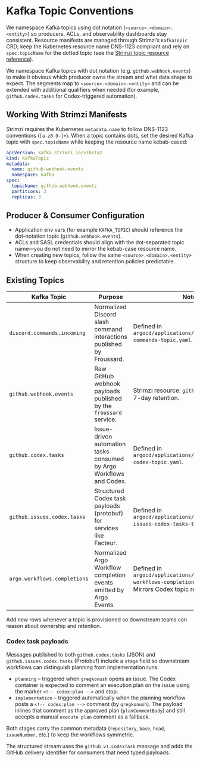 # Kafka Topic Conventions

We namespace Kafka topics using dot notation (`<source>.<domain>.<entity>`) so producers, ACLs, and observability dashboards stay consistent. Resource manifests are managed through Strimzi’s `KafkaTopic` CRD; keep the Kubernetes resource name DNS-1123 compliant and rely on `spec.topicName` for the dotted topic (see the [Strimzi topic resource reference](https://strimzi.io/docs/operators/latest/deploying.html#type-KafkaTopic-reference_deploying)).

We namespace Kafka topics with dot notation (e.g. `github.webhook.events`) to make it obvious which producer owns the stream and what data shape to expect. The segments map to `<source>.<domain>.<entity>` and can be extended with additional qualifiers when needed (for example, `github.codex.tasks` for Codex-triggered automation).

## Working With Strimzi Manifests

Strimzi requires the Kubernetes `metadata.name` to follow DNS-1123 conventions (`[a-z0-9-]+`). When a topic contains dots, set the desired Kafka topic with `spec.topicName` while keeping the resource name kebab-cased:

```yaml
apiVersion: kafka.strimzi.io/v1beta2
kind: KafkaTopic
metadata:
  name: github-webhook-events
  namespace: kafka
spec:
  topicName: github.webhook.events
  partitions: 3
  replicas: 3
```

## Producer & Consumer Configuration

- Application env vars (for example `KAFKA_TOPIC`) should reference the dot-notation topic (`github.webhook.events`).
- ACLs and SASL credentials should align with the dot-separated topic name—you do not need to mirror the kebab-case resource name.
- When creating new topics, follow the same `<source>.<domain>.<entity>` structure to keep observability and retention policies predictable.

## Existing Topics

| Kafka Topic | Purpose | Notes |
| ----------- | ------- | ----- |
| `discord.commands.incoming` | Normalized Discord slash command interactions published by Froussard. | Defined in `argocd/applications/froussard/discord-commands-topic.yaml`. 7-day retention. |
| `github.webhook.events` | Raw GitHub webhook payloads published by the `froussard` service. | Strimzi resource: `github-webhook-events`. 7-day retention. |
| `github.codex.tasks` | Issue-driven automation tasks consumed by Argo Workflows and Codex. | Defined in `argocd/applications/froussard/github-codex-topic.yaml`. |
| `github.issues.codex.tasks` | Structured Codex task payloads (protobuf) for services like Facteur. | Defined in `argocd/applications/froussard/github-issues-codex-tasks-topic.yaml`. |
| `argo.workflows.completions` | Normalized Argo Workflow completion events emitted by Argo Events. | Defined in `argocd/applications/froussard/argo-workflows-completions-topic.yaml`. Mirrors Codex topic retention (7 days). |

Add new rows whenever a topic is provisioned so downstream teams can reason about ownership and retention.

### Codex task payloads

Messages published to both `github.codex.tasks` (JSON) and `github.issues.codex.tasks` (Protobuf) include a `stage` field so downstream workflows can distinguish planning from implementation runs:

- `planning` – triggered when `gregkonush` opens an issue. The Codex container is expected to comment an execution plan on the issue using the marker `<!-- codex:plan -->` and stop.
- `implementation` – triggered automatically when the planning workflow posts a `<!-- codex:plan -->` comment (by `gregkonush`). The payload inlines that comment as the approved plan (`planCommentBody`) and still accepts a manual `execute plan` comment as a fallback.

Both stages carry the common metadata (`repository`, `base`, `head`, `issueNumber`, etc.) to keep the workflows symmetric.

The structured stream uses the `github.v1.CodexTask` message and adds the GitHub delivery identifier for consumers that need typed payloads.
